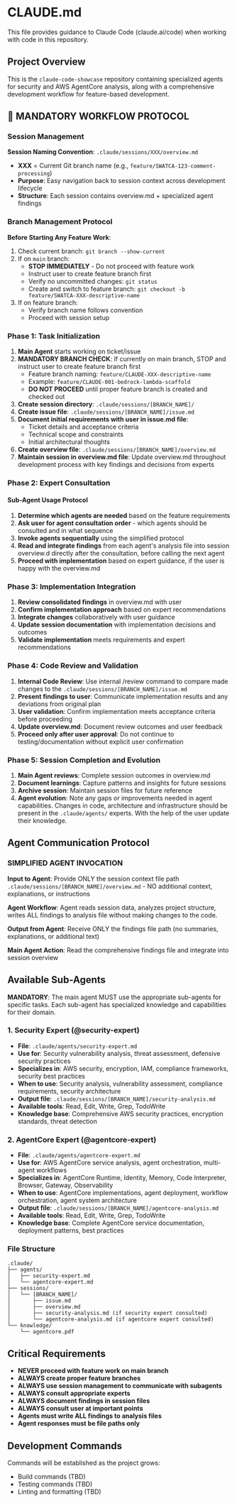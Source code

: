 # CLAUDE.md

This file provides guidance to Claude Code (claude.ai/code) when working with code in this repository.

## Project Overview

This is the `claude-code-showcase` repository containing specialized agents for security and AWS AgentCore analysis, along with a comprehensive development workflow for feature-based development.

## 🚨 MANDATORY WORKFLOW PROTOCOL

### Session Management

**Session Naming Convention**: `.claude/sessions/XXX/overview.md`
- **XXX** = Current Git branch name (e.g., `feature/SWATCA-123-comment-processing`)
- **Purpose**: Easy navigation back to session context across development lifecycle
- **Structure**: Each session contains overview.md + specialized agent findings

### Branch Management Protocol

**Before Starting Any Feature Work**:
1. Check current branch: `git branch --show-current`
2. If on `main` branch:
   - **STOP IMMEDIATELY** - Do not proceed with feature work
   - Instruct user to create feature branch first
   - Verify no uncommitted changes: `git status`
   - Create and switch to feature branch: `git checkout -b feature/SWATCA-XXX-descriptive-name`
3. If on feature branch:
   - Verify branch name follows convention
   - Proceed with session setup

### Phase 1: Task Initialization

1. **Main Agent** starts working on ticket/issue
2. **MANDATORY BRANCH CHECK**: If currently on main branch, STOP and instruct user to create feature branch first
   - Feature branch naming: `feature/CLAUDE-XXX-descriptive-name`
   - Example: `feature/CLAUDE-001-bedrock-lambda-scaffold`
   - **DO NOT PROCEED** until proper feature branch is created and checked out
3. **Create session directory**: `.claude/sessions/[BRANCH_NAME]/`
4. **Create issue file**: `.claude/sessions/[BRANCH_NAME]/issue.md`
5. **Document initial requirements with user in issue.md file**: 
   - Ticket details and acceptance criteria
   - Technical scope and constraints
   - Initial architectural thoughts
6. **Create overview file**: `.claude/sessions/[BRANCH_NAME]/overview.md`
7. **Maintain session in overview.md file**: Update overview.md throughout development process with key findings and decisions from experts

### Phase 2: Expert Consultation

#### Sub-Agent Usage Protocol

1. **Determine which agents are needed** based on the feature requirements
2. **Ask user for agent consultation order** - which agents should be consulted and in what sequence
3. **Invoke agents sequentially** using the simplified protocol
4. **Read and integrate findings** from each agent's analysis file into session overview.d directly after the consultation, before calling the next agent
6. **Proceed with implementation** based on expert guidance, if the user is happy with the overview.md

### Phase 3: Implementation Integration

1. **Review consolidated findings** in overview.md with user
2. **Confirm implementation approach** based on expert recommendations
3. **Integrate changes** collaboratively with user guidance
4. **Update session documentation** with implementation decisions and outcomes
5. **Validate implementation** meets requirements and expert recommendations

### Phase 4: Code Review and Validation

1. **Internal Code Review**: Use internal /review command to compare made changes to the `.claude/sessions/[BRANCH_NAME]/issue.md`
2. **Present findings to user**: Communicate implementation results and any deviations from original plan
3. **User validation**: Confirm implementation meets acceptance criteria before proceeding
4. **Update overview.md**: Document review outcomes and user feedback
5. **Proceed only after user approval**: Do not continue to testing/documentation without explicit user confirmation

### Phase 5: Session Completion and Evolution

1. **Main Agent reviews**: Complete session outcomes in overview.md
2. **Document learnings**: Capture patterns and insights for future sessions
3. **Archive session**: Maintain session files for future reference
4. **Agent evolution**: Note any gaps or improvements needed in agent capabilities. Changes in code, architecture and infrastructure should be present in the `.claude/agents/` experts. With the help of the user update their knowledge.

## Agent Communication Protocol

### SIMPLIFIED AGENT INVOCATION

**Input to Agent**: Provide ONLY the session context file path `.claude/sessions/[BRANCH_NAME]/overview.md` - NO additional context, explanations, or instructions

**Agent Workflow**: Agent reads session data, analyzes project structure, writes ALL findings to analysis file without making changes to the code.

**Output from Agent**: Receive ONLY the findings file path (no summaries, explanations, or additional text)

**Main Agent Action**: Read the comprehensive findings file and integrate into session overview

## Available Sub-Agents

**MANDATORY**: The main agent MUST use the appropriate sub-agents for specific tasks. Each sub-agent has specialized knowledge and capabilities for their domain.

### 1. Security Expert (@security-expert)
- **File**: `.claude/agents/security-expert.md`
- **Use for**: Security vulnerability analysis, threat assessment, defensive security practices
- **Specializes in**: AWS security, encryption, IAM, compliance frameworks, security best practices
- **When to use**: Security analysis, vulnerability assessment, compliance requirements, security architecture
- **Output file**: `.claude/sessions/[BRANCH_NAME]/security-analysis.md`
- **Available tools**: Read, Edit, Write, Grep, TodoWrite
- **Knowledge base**: Comprehensive AWS security practices, encryption standards, threat detection

### 2. AgentCore Expert (@agentcore-expert)
- **File**: `.claude/agents/agentcore-expert.md`
- **Use for**: AWS AgentCore service analysis, agent orchestration, multi-agent workflows
- **Specializes in**: AgentCore Runtime, Identity, Memory, Code Interpreter, Browser, Gateway, Observability
- **When to use**: AgentCore implementations, agent deployment, workflow orchestration, agent system architecture
- **Output file**: `.claude/sessions/[BRANCH_NAME]/agentcore-analysis.md`
- **Available tools**: Read, Edit, Write, Grep, TodoWrite
- **Knowledge base**: Complete AgentCore service documentation, deployment patterns, best practices

### File Structure

```
.claude/
├── agents/
│   ├── security-expert.md
│   └── agentcore-expert.md
├── sessions/
│   └── [BRANCH_NAME]/
│       ├── issue.md
│       ├── overview.md
│       ├── security-analysis.md (if security expert consulted)
│       └── agentcore-analysis.md (if agentcore expert consulted)
└── knowledge/
    └── agentcore.pdf
```

## Critical Requirements

- **NEVER proceed with feature work on main branch**
- **ALWAYS create proper feature branches**
- **ALWAYS use session management to communicate with subagents**
- **ALWAYS consult appropriate experts**
- **ALWAYS document findings in session files**
- **ALWAYS consult user at important points**
- **Agents must write ALL findings to analysis files**
- **Agent responses must be file paths only**

## Development Commands

Commands will be established as the project grows:
- Build commands (TBD)
- Testing commands (TBD)
- Linting and formatting (TBD)
